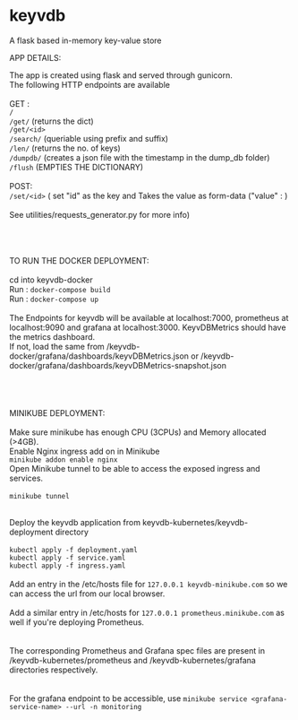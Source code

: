 # keyvdb
A flask based in-memory key-value store


APP DETAILS:

The app is created using flask and served through gunicorn.<br>
The following HTTP endpoints are available <br> <br>
GET : <br>
      ```/```  <br>
      ```/get/```   (returns the dict)<br> 
      ```/get/<id>``` <br>
      ```/search/```   (queriable using prefix and suffix)<br> 
      ```/len/```   (returns the no. of keys)<br>
      ```/dumpdb/```   (creates a json file with the timestamp in the dump_db folder)<br>
      ```/flush```    (EMPTIES THE DICTIONARY)<br>
  <br>
POST: <br> 
      ```/set/<id>``` ( set "id" as the key and Takes the value as form-data ("value" : <value>) <br><br>
  See utilities/requests_generator.py for more info)<br><br><br><br>
  
 
  
TO RUN THE DOCKER DEPLOYMENT:<br>
  <br>
  cd into keyvdb-docker<br>
  Run : ``` docker-compose build ```<br>
  Run : ``` docker-compose up ```<br>
  <br>
  The Endpoints for keyvdb will be available at localhost:7000, prometheus at localhost:9090 and grafana at localhost:3000. KeyvDBMetrics should have the metrics dashboard. <br>
  If not, load the same from /keyvdb-docker/grafana/dashboards/keyvDBMetrics.json or /keyvdb-docker/grafana/dashboards/keyvDBMetrics-snapshot.json<br>
  <br>
  <br>
  <br>
  <br>
  MINIKUBE DEPLOYMENT:<br>
  <br>
  Make sure minikube has enough CPU (3CPUs) and Memory allocated (>4GB).<br>
  Enable Nginx ingress add on in Minikube<br>
  ``` minikube addon enable nginx ```<br>
  Open Minikube tunnel to be able to access the exposed ingress and services.<br><br>
``` minikube tunnel ```<br><br>
  
  Deploy the keyvdb application from keyvdb-kubernetes/keyvdb-deployment directory<br>
<br>
``` kubectl apply -f deployment.yaml ```<br>
```kubectl apply -f service.yaml```<br>
```kubectl apply -f ingress.yaml ```<br>
  <br>
 Add an entry in the /etc/hosts file for ```127.0.0.1 keyvdb-minikube.com``` so we can access the url from our local browser.<br>
  <br>
 Add a similar entry in /etc/hosts for ```127.0.0.1 prometheus.minikube.com``` as well if you're deploying Prometheus.<br>
  <br>
  <br>
 The corresponding Prometheus and Grafana spec files are present in /keyvdb-kubernetes/prometheus and /keyvdb-kubernetes/grafana directories respectively.<br>
  <br>
  <br>
  For the grafana endpoint to be accessible, use ```minikube service <grafana-service-name> --url -n monitoring```<br>

